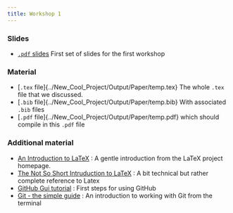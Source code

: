 ```yaml
---
title: Workshop 1
---
```


### Slides

* [`.pdf` slides](../slides/01-intro.pdf) First set of slides for the first workshop

### Material 

* [`.tex` file]{../New_Cool_Project/Output/Paper/temp.tex} The whole `.tex` file that we discussed. 
* [`.bib` file]{../New_Cool_Project/Output/Paper/temp.bib} With associated `.bib` files
* [`.pdf` file]{../New_Cool_Project/Output/Paper/temp.pdf} which should compile in this `.pdf` file 

### Additional material

* [An Introduction to LaTeX](http://latex-project.org/intro.html) : A gentle introduction from the LaTeX project homepage.
* [The Not So Short Intruduction to LaTeX](https://tobi.oetiker.ch/lshort/lshort.pdf) : A bit technical but rather complete reference to Latex
* [GitHub Gui tutorial](https://guides.github.com/introduction/getting-your-project-on-github/) : First steps for using GitHub
* [Git - the simple guide](http://rogerdudler.github.io/git-guide/index.de.html) : An introduction to working with Git from the terminal                           
